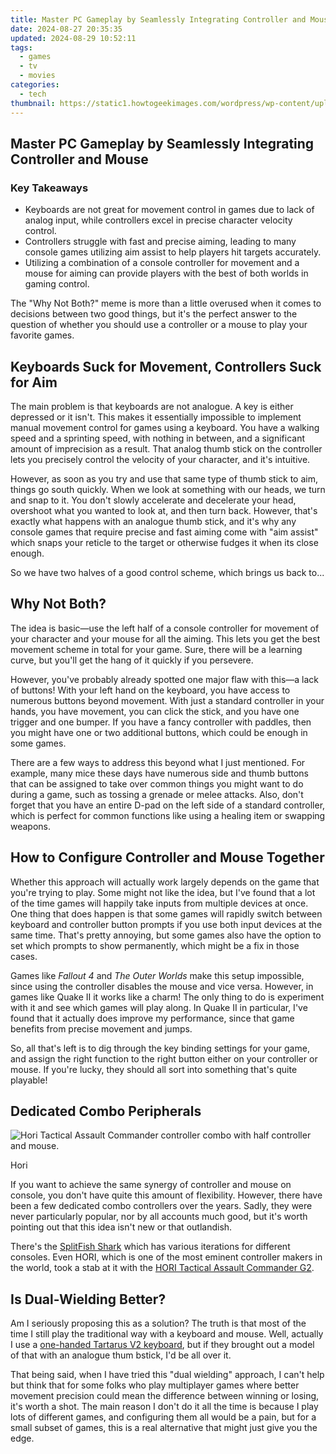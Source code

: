```yaml
---
title: Master PC Gameplay by Seamlessly Integrating Controller and Mouse
date: 2024-08-27 20:35:35
updated: 2024-08-29 10:52:11
tags:
  - games
  - tv
  - movies
categories:
  - tech
thumbnail: https://static1.howtogeekimages.com/wordpress/wp-content/uploads/2024/04/wireless-gamepad-for-the-xbox-one-on-desk-with-keyboard-black-xbox-game-controller.jpg
---
```


## Master PC Gameplay by Seamlessly Integrating Controller and Mouse

### Key Takeaways

* Keyboards are not great for movement control in games due to lack of analog input, while controllers excel in precise character velocity control.
* Controllers struggle with fast and precise aiming, leading to many console games utilizing aim assist to help players hit targets accurately.
* Utilizing a combination of a console controller for movement and a mouse for aiming can provide players with the best of both worlds in gaming control.

 The "Why Not Both?" meme is more than a little overused when it comes to decisions between two good things, but it's the perfect answer to the question of whether you should use a controller or a mouse to play your favorite games.

##  Keyboards Suck for Movement, Controllers Suck for Aim

 The main problem is that keyboards are not analogue. A key is either depressed or it isn't. This makes it essentially impossible to implement manual movement control for games using a keyboard. You have a walking speed and a sprinting speed, with nothing in between, and a significant amount of imprecision as a result. That analog thumb stick on the controller lets you precisely control the velocity of your character, and it's intuitive.

 However, as soon as you try and use that same type of thumb stick to aim, things go south quickly. When we look at something with our heads, we turn and snap to it. You don't slowly accelerate and decelerate your head, overshoot what you wanted to look at, and then turn back. However, that's exactly what happens with an analogue thumb stick, and it's why any console games that require precise and fast aiming come with "aim assist" which snaps your reticle to the target or otherwise fudges it when its close enough.

 So we have two halves of a good control scheme, which brings us back to...

##  Why Not Both?

 The idea is basic—use the left half of a console controller for movement of your character and your mouse for all the aiming. This lets you get the best movement scheme in total for your game. Sure, there will be a learning curve, but you'll get the hang of it quickly if you persevere.

 However, you've probably already spotted one major flaw with this—a lack of buttons! With your left hand on the keyboard, you have access to numerous buttons beyond movement. With just a standard controller in your hands, you have movement, you can click the stick, and you have one trigger and one bumper. If you have a fancy controller with paddles, then you might have one or two additional buttons, which could be enough in some games.

 There are a few ways to address this beyond what I just mentioned. For example, many mice these days have numerous side and thumb buttons that can be assigned to take over common things you might want to do during a game, such as tossing a grenade or melee attacks. Also, don't forget that you have an entire D-pad on the left side of a standard controller, which is perfect for common functions like using a healing item or swapping weapons.

##  How to Configure Controller and Mouse Together

 Whether this approach will actually work largely depends on the game that you're trying to play. Some might not like the idea, but I've found that a lot of the time games will happily take inputs from multiple devices at once. One thing that does happen is that some games will rapidly switch between keyboard and controller button prompts if you use both input devices at the same time. That's pretty annoying, but some games also have the option to set which prompts to show permanently, which might be a fix in those cases.

 Games like _Fallout 4_ and _The Outer Worlds_ make this setup impossible, since using the controller disables the mouse and vice versa. However, in games like Quake II it works like a charm! The only thing to do is experiment with it and see which games will play along. In Quake II in particular, I've found that it actually does improve my performance, since that game benefits from precise movement and jumps.

 So, all that's left is to dig through the key binding settings for your game, and assign the right function to the right button either on your controller or mouse. If you're lucky, they should all sort into something that's quite playable!

##  Dedicated Combo Peripherals

![Hori Tactical Assault Commander controller combo with half controller and mouse.](https://static1.howtogeekimages.com/wordpress/wp-content/uploads/2024/04/hori-tactical-assault-commander.jpg) 

Hori

 If you want to achieve the same synergy of controller and mouse on console, you don't have quite this amount of flexibility. However, there have been a few dedicated combo controllers over the years. Sadly, they were never particularly popular, nor by all accounts much good, but it's worth pointing out that this idea isn't new or that outlandish.

 There's the [SplitFish Shark](https://eu.splitfish.com/fragfx-game-controllers/fragfx-shark-ps4.html?%5F%5F%5Fstore=english&%5F%5F%5Ffrom%5Fstore=default) which has various iterations for different consoles. Even HORI, which is one of the most eminent controller makers in the world, took a stab at it with the [HORI Tactical Assault Commander G2](https://www.amazon.com/Tactical-Assault-Commander-KeyPad-Gamepad-Controller/dp/B01L8QL2N8?tag=hotoge-20&ascsubtag=UUhtgUeUpU2002794&asc%5Frefurl=https%3A%2F%2Fwww.howtogeek.com%2Fforget-picking-between-controller-or-mouse-for-pc-gaming-use-both-and-never-look-back%2F&asc%5Fcampaign=Evergreen).

##  Is Dual-Wielding Better?

 Am I seriously proposing this as a solution? The truth is that most of the time I still play the traditional way with a keyboard and mouse. Well, actually I use a [one-handed Tartarus V2 keyboard](https://some-knowledge.techidaily.com/new-innovative-question-collection-for-lively-podcast-discussions/), but if they brought out a model of that with an analogue thum bstick, I'd be all over it.

 That being said, when I have tried this "dual wielding" approach, I can't help but think that for some folks who play multiplayer games where better movement precision could mean the difference between winning or losing, it's worth a shot. The main reason I don't do it all the time is because I play lots of different games, and configuring them all would be a pain, but for a small subset of games, this is a real alternative that might just give you the edge.

<ins class="adsbygoogle"
     style="display:block"
     data-ad-format="autorelaxed"
     data-ad-client="ca-pub-7571918770474297"
     data-ad-slot="1223367746"></ins>



<ins class="adsbygoogle"
     style="display:block"
     data-ad-client="ca-pub-7571918770474297"
     data-ad-slot="8358498916"
     data-ad-format="auto"
     data-full-width-responsive="true"></ins>
